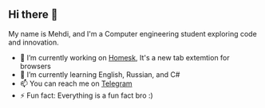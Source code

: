 ## Hi there 👋

My name is Mehdi, and I'm a Computer engineering student exploring code and innovation.

- 🔭 I’m currently working on [Homesk](https://github.com/KhodeMehdi/homesk-newTab-extension), It's a new tab extemtion for browsers 
- 🌱 I’m currently learning English, Russian, and C#
- 📫 You can reach me on [Telegram](https://t.me/meti_lamin) 
- ⚡ Fun fact: Everything is a fun fact bro :)
